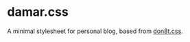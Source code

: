 # damar.css

A minimal stylesheet for personal blog, based from [don8t.css](https://github.com/khalby786/don8t).

